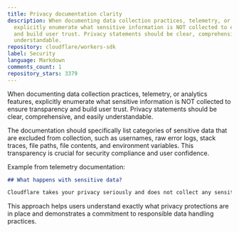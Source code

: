```yaml
---
title: Privacy documentation clarity
description: When documenting data collection practices, telemetry, or analytics features,
  explicitly enumerate what sensitive information is NOT collected to ensure transparency
  and build user trust. Privacy statements should be clear, comprehensive, and easily
  understandable.
repository: cloudflare/workers-sdk
label: Security
language: Markdown
comments_count: 1
repository_stars: 3379
---
```


When documenting data collection practices, telemetry, or analytics features, explicitly enumerate what sensitive information is NOT collected to ensure transparency and build user trust. Privacy statements should be clear, comprehensive, and easily understandable.

The documentation should specifically list categories of sensitive data that are excluded from collection, such as usernames, raw error logs, stack traces, file paths, file contents, and environment variables. This transparency is crucial for security compliance and user confidence.

Example from telemetry documentation:
```markdown
## What happens with sensitive data?

Cloudflare takes your privacy seriously and does not collect any sensitive information including: usernames, raw error logs, stack traces, file names/paths, content of files, and environment variables. Data is never shared with third parties.
```

This approach helps users understand exactly what privacy protections are in place and demonstrates a commitment to responsible data handling practices.